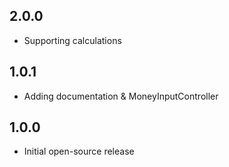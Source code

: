## 2.0.0

* Supporting calculations

## 1.0.1

* Adding documentation & MoneyInputController

## 1.0.0

* Initial open-source release
